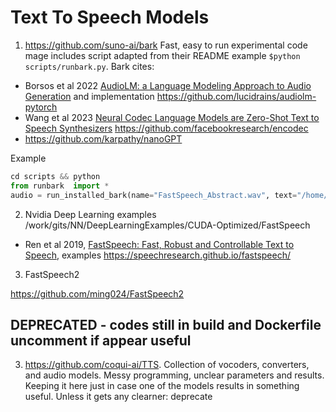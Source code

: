 # Text To Speech Models



1. https://github.com/suno-ai/bark
Fast, easy to run experimental code mage includes script adapted from their README example `$python scripts/runbark.py`.  Bark cites:
* Borsos et al 2022 [AudioLM: a Language Modeling Approach to Audio Generation](https://arxiv.org/abs/2209.03143)  and implementation https://github.com/lucidrains/audiolm-pytorch 
* Wang et al 2023 [Neural Codec Language Models are Zero-Shot Text to Speech Synthesizers](https://arxiv.org/abs/2301.02111) https://github.com/facebookresearch/encodec
* https://github.com/karpathy/nanoGPT 

Example
```python
cd scripts && python
from runbark  import *
audio = run_installed_bark(name="FastSpeech_Abstract.wav", text="/home/data/Language/fastspeech_abs.txt", parse_sentences=True)
```


2. Nvidia Deep Learning examples
/work/gits/NN/DeepLearningExamples/CUDA-Optimized/FastSpeech
* Ren et al 2019, [FastSpeech: Fast, Robust and Controllable Text to Speech](https://arxiv.org/pdf/1905.09263.pdf), examples https://speechresearch.github.io/fastspeech/


3. FastSpeech2

https://github.com/ming024/FastSpeech2

## DEPRECATED - codes still in build and Dockerfile uncomment if appear useful
3. https://github.com/coqui-ai/TTS. Collection of vocoders, converters, and audio models. Messy programming, unclear parameters and results. Keeping it here just in case one of the models results in something useful. Unless it gets any clearner: deprecate
